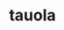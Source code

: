 ---
title: "tauola"
layout: cache
categories: [package, develop]
meta: {"compilers": ["gcc@11.4.0"], "num_specs": 44, "num_specs_by_stack": {"hep": 44, "root": 44}, "oss": ["ubuntu22.04"], "platforms": ["linux"], "stacks": ["hep", "root"], "targets": ["x86_64_v3"], "versions": ["1.1.8"]}
spec_details: [{"compiler": "gcc@11.4.0", "hash": "36q4elm3zavdkablccgy6hmj4uak2jt5", "os": "ubuntu22.04", "platform": "linux", "size": "-", "stacks": ["hep", "root"], "target": "x86_64_v3", "variants": ["build_system=autotools", "cxxstd=11", "+hepmc", "+hepmc3", "+lhapdf"], "versions": ["1.1.8"]}, {"compiler": "gcc@11.4.0", "hash": "3eohjjqevprlmsryis3hrqghh7upg2ai", "os": "ubuntu22.04", "platform": "linux", "size": "-", "stacks": ["hep", "root"], "target": "x86_64_v3", "variants": ["build_system=autotools", "cxxstd=20", "+hepmc", "+hepmc3", "+lhapdf"], "versions": ["1.1.8"]}, {"compiler": "gcc@11.4.0", "hash": "3nrhwmypedvei5at4evavqfhfugk4r7d", "os": "ubuntu22.04", "platform": "linux", "size": "-", "stacks": ["hep", "root"], "target": "x86_64_v3", "variants": ["build_system=autotools", "cxxstd=20", "+hepmc", "+hepmc3", "+lhapdf"], "versions": ["1.1.8"]}, {"compiler": "gcc@11.4.0", "hash": "57t3otfxeykmsl65fnyktt56bghvqc7y", "os": "ubuntu22.04", "platform": "linux", "size": "-", "stacks": ["hep", "root"], "target": "x86_64_v3", "variants": ["build_system=autotools", "cxxstd=11", "+hepmc", "+hepmc3", "+lhapdf"], "versions": ["1.1.8"]}, {"compiler": "gcc@11.4.0", "hash": "7mqymdu5pseieekzhtsttxbnpkmby67f", "os": "ubuntu22.04", "platform": "linux", "size": "-", "stacks": ["hep", "root"], "target": "x86_64_v3", "variants": ["build_system=autotools", "cxxstd=11", "+hepmc", "+hepmc3", "+lhapdf"], "versions": ["1.1.8"]}, {"compiler": "gcc@11.4.0", "hash": "a7tzqzsxptajl2wc6f3r3pqrbrzdjurk", "os": "ubuntu22.04", "platform": "linux", "size": "-", "stacks": ["hep", "root"], "target": "x86_64_v3", "variants": ["build_system=autotools", "cxxstd=11", "+hepmc", "+hepmc3", "+lhapdf"], "versions": ["1.1.8"]}, {"compiler": "gcc@11.4.0", "hash": "aoqltip2mvpcxub5eqvxsq5mmjcsmjof", "os": "ubuntu22.04", "platform": "linux", "size": "-", "stacks": ["hep", "root"], "target": "x86_64_v3", "variants": ["build_system=autotools", "cxxstd=11", "+hepmc", "+hepmc3", "+lhapdf"], "versions": ["1.1.8"]}, {"compiler": "gcc@11.4.0", "hash": "azx4y45c5n56iccwqijb7vc2mgbjxkij", "os": "ubuntu22.04", "platform": "linux", "size": "-", "stacks": ["hep", "root"], "target": "x86_64_v3", "variants": ["build_system=autotools", "cxxstd=11", "+hepmc", "+hepmc3", "+lhapdf"], "versions": ["1.1.8"]}, {"compiler": "gcc@11.4.0", "hash": "d76v6yp3kd74b44qnscfgznqza5e3y7u", "os": "ubuntu22.04", "platform": "linux", "size": "-", "stacks": ["hep", "root"], "target": "x86_64_v3", "variants": ["build_system=autotools", "cxxstd=11", "+hepmc", "+hepmc3", "+lhapdf"], "versions": ["1.1.8"]}, {"compiler": "gcc@11.4.0", "hash": "da5yl4j776xa3zrlgeq5tymwuqzjquvy", "os": "ubuntu22.04", "platform": "linux", "size": "-", "stacks": ["hep", "root"], "target": "x86_64_v3", "variants": ["build_system=autotools", "cxxstd=20", "+hepmc", "+hepmc3", "+lhapdf"], "versions": ["1.1.8"]}, {"compiler": "gcc@11.4.0", "hash": "dnpny32zwa75wce4sszftouibkrbq4yq", "os": "ubuntu22.04", "platform": "linux", "size": "-", "stacks": ["hep", "root"], "target": "x86_64_v3", "variants": ["build_system=autotools", "cxxstd=11", "+hepmc", "+hepmc3", "+lhapdf"], "versions": ["1.1.8"]}, {"compiler": "gcc@11.4.0", "hash": "dxtqbadevg46ekkybmlof4v4tko5yhgc", "os": "ubuntu22.04", "platform": "linux", "size": "-", "stacks": ["hep", "root"], "target": "x86_64_v3", "variants": ["build_system=autotools", "cxxstd=20", "+hepmc", "+hepmc3", "+lhapdf"], "versions": ["1.1.8"]}, {"compiler": "gcc@11.4.0", "hash": "e222ahhw2rh7ezi66yzzm744v4cwisy2", "os": "ubuntu22.04", "platform": "linux", "size": "-", "stacks": ["hep", "root"], "target": "x86_64_v3", "variants": ["build_system=autotools", "cxxstd=11", "+hepmc", "+hepmc3", "+lhapdf"], "versions": ["1.1.8"]}, {"compiler": "gcc@11.4.0", "hash": "e67zw5mzfyekb4q7a4dhvzshcsdupxkw", "os": "ubuntu22.04", "platform": "linux", "size": "-", "stacks": ["hep", "root"], "target": "x86_64_v3", "variants": ["build_system=autotools", "cxxstd=20", "+hepmc", "+hepmc3", "+lhapdf"], "versions": ["1.1.8"]}, {"compiler": "gcc@11.4.0", "hash": "egrhrkmstb7437v3hmnwdxyi5ct7pw63", "os": "ubuntu22.04", "platform": "linux", "size": "-", "stacks": ["hep", "root"], "target": "x86_64_v3", "variants": ["build_system=autotools", "cxxstd=20", "+hepmc", "+hepmc3", "+lhapdf"], "versions": ["1.1.8"]}, {"compiler": "gcc@11.4.0", "hash": "eqwmw4ctxnxosqg7ywf7ipzq3yltvycp", "os": "ubuntu22.04", "platform": "linux", "size": "-", "stacks": ["hep", "root"], "target": "x86_64_v3", "variants": ["build_system=autotools", "cxxstd=20", "+hepmc", "+hepmc3", "+lhapdf"], "versions": ["1.1.8"]}, {"compiler": "gcc@11.4.0", "hash": "fok2mzkab5kjmforutmv3a5nbpyhlpsq", "os": "ubuntu22.04", "platform": "linux", "size": "-", "stacks": ["hep", "root"], "target": "x86_64_v3", "variants": ["build_system=autotools", "cxxstd=11", "+hepmc", "+hepmc3", "+lhapdf"], "versions": ["1.1.8"]}, {"compiler": "gcc@11.4.0", "hash": "gm4mkuxplnjtuapzxmgun5jwj3kjolky", "os": "ubuntu22.04", "platform": "linux", "size": "-", "stacks": ["hep", "root"], "target": "x86_64_v3", "variants": ["build_system=autotools", "cxxstd=20", "+hepmc", "+hepmc3", "+lhapdf"], "versions": ["1.1.8"]}, {"compiler": "gcc@11.4.0", "hash": "h4gh4oiguuissgqddkwo34zgqwtvxlcv", "os": "ubuntu22.04", "platform": "linux", "size": "-", "stacks": ["hep", "root"], "target": "x86_64_v3", "variants": ["build_system=autotools", "cxxstd=20", "+hepmc", "+hepmc3", "+lhapdf"], "versions": ["1.1.8"]}, {"compiler": "gcc@11.4.0", "hash": "hdrfluuaxbgol47jzwxz7p6wj3dnz7uf", "os": "ubuntu22.04", "platform": "linux", "size": "-", "stacks": ["hep", "root"], "target": "x86_64_v3", "variants": ["build_system=autotools", "cxxstd=11", "+hepmc", "+hepmc3", "+lhapdf"], "versions": ["1.1.8"]}, {"compiler": "gcc@11.4.0", "hash": "hezlweiyhvne2nooomixh533lba6b3gk", "os": "ubuntu22.04", "platform": "linux", "size": "-", "stacks": ["hep", "root"], "target": "x86_64_v3", "variants": ["build_system=autotools", "cxxstd=20", "+hepmc", "+hepmc3", "+lhapdf"], "versions": ["1.1.8"]}, {"compiler": "gcc@11.4.0", "hash": "hwu6amvc2diiablf275g75vcgr6bpxna", "os": "ubuntu22.04", "platform": "linux", "size": "-", "stacks": ["hep", "root"], "target": "x86_64_v3", "variants": ["build_system=autotools", "cxxstd=20", "+hepmc", "+hepmc3", "+lhapdf"], "versions": ["1.1.8"]}, {"compiler": "gcc@11.4.0", "hash": "jshmb47q6nriurm7bzqmlfdbj3r6dizq", "os": "ubuntu22.04", "platform": "linux", "size": "-", "stacks": ["hep", "root"], "target": "x86_64_v3", "variants": ["build_system=autotools", "cxxstd=20", "+hepmc", "+hepmc3", "+lhapdf"], "versions": ["1.1.8"]}, {"compiler": "gcc@11.4.0", "hash": "kfziucpg5u5cys7ddbgsbukn5covxagt", "os": "ubuntu22.04", "platform": "linux", "size": "-", "stacks": ["hep", "root"], "target": "x86_64_v3", "variants": ["build_system=autotools", "cxxstd=20", "+hepmc", "+hepmc3", "+lhapdf"], "versions": ["1.1.8"]}, {"compiler": "gcc@11.4.0", "hash": "kiwq2yjereqfzpq2d3oo7urksuf4dq5j", "os": "ubuntu22.04", "platform": "linux", "size": "-", "stacks": ["hep", "root"], "target": "x86_64_v3", "variants": ["build_system=autotools", "cxxstd=20", "+hepmc", "+hepmc3", "+lhapdf"], "versions": ["1.1.8"]}, {"compiler": "gcc@11.4.0", "hash": "lt6c4c4gq5vtrltv7x4tey6ra7by54u6", "os": "ubuntu22.04", "platform": "linux", "size": "-", "stacks": ["hep", "root"], "target": "x86_64_v3", "variants": ["build_system=autotools", "cxxstd=20", "+hepmc", "+hepmc3", "+lhapdf"], "versions": ["1.1.8"]}, {"compiler": "gcc@11.4.0", "hash": "md4sfttimz3tfudmxqrurrf7x2it6v7a", "os": "ubuntu22.04", "platform": "linux", "size": "-", "stacks": ["hep", "root"], "target": "x86_64_v3", "variants": ["build_system=autotools", "cxxstd=11", "+hepmc", "+hepmc3", "+lhapdf"], "versions": ["1.1.8"]}, {"compiler": "gcc@11.4.0", "hash": "mlcbpvxf5s5z3v5xtnhzt4s7gfva7ua2", "os": "ubuntu22.04", "platform": "linux", "size": "-", "stacks": ["hep", "root"], "target": "x86_64_v3", "variants": ["build_system=autotools", "cxxstd=11", "+hepmc", "+hepmc3", "+lhapdf"], "versions": ["1.1.8"]}, {"compiler": "gcc@11.4.0", "hash": "mx4ag4thqljlclhd2fi3my6prxjjkpi4", "os": "ubuntu22.04", "platform": "linux", "size": "-", "stacks": ["hep", "root"], "target": "x86_64_v3", "variants": ["build_system=autotools", "cxxstd=20", "+hepmc", "+hepmc3", "+lhapdf"], "versions": ["1.1.8"]}, {"compiler": "gcc@11.4.0", "hash": "p5nzthsvlpcidljyzwcej2c2gmn332ju", "os": "ubuntu22.04", "platform": "linux", "size": "-", "stacks": ["hep", "root"], "target": "x86_64_v3", "variants": ["build_system=autotools", "cxxstd=20", "+hepmc", "+hepmc3", "+lhapdf"], "versions": ["1.1.8"]}, {"compiler": "gcc@11.4.0", "hash": "pdehj6q5la5itxr2px42ytznpp3bmwov", "os": "ubuntu22.04", "platform": "linux", "size": "-", "stacks": ["hep", "root"], "target": "x86_64_v3", "variants": ["build_system=autotools", "cxxstd=11", "+hepmc", "+hepmc3", "+lhapdf"], "versions": ["1.1.8"]}, {"compiler": "gcc@11.4.0", "hash": "pdmm6q4tit7nrnyuqlf2ni63kgkjsy34", "os": "ubuntu22.04", "platform": "linux", "size": "-", "stacks": ["hep", "root"], "target": "x86_64_v3", "variants": ["build_system=autotools", "cxxstd=20", "+hepmc", "+hepmc3", "+lhapdf"], "versions": ["1.1.8"]}, {"compiler": "gcc@11.4.0", "hash": "rigtghpva5zgsuqucrmaex4kw2jduwyl", "os": "ubuntu22.04", "platform": "linux", "size": "-", "stacks": ["hep", "root"], "target": "x86_64_v3", "variants": ["build_system=autotools", "cxxstd=20", "+hepmc", "+hepmc3", "+lhapdf"], "versions": ["1.1.8"]}, {"compiler": "gcc@11.4.0", "hash": "s424n7gcee6tvphx54txec3iusef5xak", "os": "ubuntu22.04", "platform": "linux", "size": "-", "stacks": ["hep", "root"], "target": "x86_64_v3", "variants": ["build_system=autotools", "cxxstd=11", "+hepmc", "+hepmc3", "+lhapdf"], "versions": ["1.1.8"]}, {"compiler": "gcc@11.4.0", "hash": "sdxsp72fkn2ioxnbzrridev5imzatokg", "os": "ubuntu22.04", "platform": "linux", "size": "-", "stacks": ["hep", "root"], "target": "x86_64_v3", "variants": ["build_system=autotools", "cxxstd=20", "+hepmc", "+hepmc3", "+lhapdf"], "versions": ["1.1.8"]}, {"compiler": "gcc@11.4.0", "hash": "vdscqpwjvedk7kxots5zy5u5fydoymza", "os": "ubuntu22.04", "platform": "linux", "size": "-", "stacks": ["hep", "root"], "target": "x86_64_v3", "variants": ["build_system=autotools", "cxxstd=20", "+hepmc", "+hepmc3", "+lhapdf"], "versions": ["1.1.8"]}, {"compiler": "gcc@11.4.0", "hash": "vhjdybnovdj5r5d5lhddjzhx4uah26ha", "os": "ubuntu22.04", "platform": "linux", "size": "-", "stacks": ["hep", "root"], "target": "x86_64_v3", "variants": ["build_system=autotools", "cxxstd=11", "+hepmc", "+hepmc3", "+lhapdf"], "versions": ["1.1.8"]}, {"compiler": "gcc@11.4.0", "hash": "vkiqpwfderei4thtyt3ky6q3ru6xn7hh", "os": "ubuntu22.04", "platform": "linux", "size": "-", "stacks": ["hep", "root"], "target": "x86_64_v3", "variants": ["build_system=autotools", "cxxstd=20", "+hepmc", "+hepmc3", "+lhapdf"], "versions": ["1.1.8"]}, {"compiler": "gcc@11.4.0", "hash": "vu6pbyafmdg7e4kgkbbwknr5tf7dhemg", "os": "ubuntu22.04", "platform": "linux", "size": "-", "stacks": ["hep", "root"], "target": "x86_64_v3", "variants": ["build_system=autotools", "cxxstd=20", "+hepmc", "+hepmc3", "+lhapdf"], "versions": ["1.1.8"]}, {"compiler": "gcc@11.4.0", "hash": "wfzfwnydr2pu5lvbi6n4agot6egcucma", "os": "ubuntu22.04", "platform": "linux", "size": "-", "stacks": ["hep", "root"], "target": "x86_64_v3", "variants": ["build_system=autotools", "cxxstd=11", "+hepmc", "+hepmc3", "+lhapdf"], "versions": ["1.1.8"]}, {"compiler": "gcc@11.4.0", "hash": "wqabagjusy3dlgsk3hcjypsqbuz4baka", "os": "ubuntu22.04", "platform": "linux", "size": "-", "stacks": ["hep", "root"], "target": "x86_64_v3", "variants": ["build_system=autotools", "cxxstd=20", "+hepmc", "+hepmc3", "+lhapdf"], "versions": ["1.1.8"]}, {"compiler": "gcc@11.4.0", "hash": "wwfyix7fpzswnd5h6w755vkjhgfpdj4g", "os": "ubuntu22.04", "platform": "linux", "size": "-", "stacks": ["hep", "root"], "target": "x86_64_v3", "variants": ["build_system=autotools", "cxxstd=20", "+hepmc", "+hepmc3", "+lhapdf"], "versions": ["1.1.8"]}, {"compiler": "gcc@11.4.0", "hash": "x4v5j3zef2gunap5ysdfvnfzjb5hgq2k", "os": "ubuntu22.04", "platform": "linux", "size": "-", "stacks": ["hep", "root"], "target": "x86_64_v3", "variants": ["build_system=autotools", "cxxstd=20", "+hepmc", "+hepmc3", "+lhapdf"], "versions": ["1.1.8"]}, {"compiler": "gcc@11.4.0", "hash": "zkhclfvpip2px2jekd42gwdfirmj5lep", "os": "ubuntu22.04", "platform": "linux", "size": "-", "stacks": ["hep", "root"], "target": "x86_64_v3", "variants": ["build_system=autotools", "cxxstd=20", "+hepmc", "+hepmc3", "+lhapdf"], "versions": ["1.1.8"]}]
---